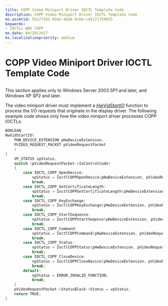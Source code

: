 ```yaml
---
title: COPP Video Miniport Driver IOCTL Template Code
description: COPP Video Miniport Driver IOCTL Template Code
ms.assetid: 55a77261-016e-4ba6-8cb6-c45171759035
keywords:
- IOCTLs WDK COPP
ms.date: 04/20/2017
ms.localizationpriority: medium
---
```


# COPP Video Miniport Driver IOCTL Template Code


## <span id="ddk_copp_video_miniport_driver_ioctl_template_code_gg"></span><span id="DDK_COPP_VIDEO_MINIPORT_DRIVER_IOCTL_TEMPLATE_CODE_GG"></span>


This section applies only to Windows Server 2003 SP1 and later, and Windows XP SP2 and later.

The video miniport driver must implement a [*HwVidStartIO*](https://msdn.microsoft.com/library/windows/hardware/ff567367) function to process the I/O requests that originate in the display driver. The following example code shows only how the video miniport driver processes COPP IOCTLs:

```cpp
BOOLEAN
HwVidStartIO(
    PHW_DEVICE_EXTENSION pHwDeviceExtension,
    PVIDEO_REQUEST_PACKET pVideoRequestPacket
    )
{
    VP_STATUS vpStatus;
    switch (pVideoRequestPacket->IoControlCode)
    {
        case IOCTL_COPP_OpenDevice:
            vpStatus = IoctlCOPPOpenDevice(pHwDeviceExtension, pVideoRequestPacket);
            break;
        case IOCTL_COPP_GetCertificateLength:
            vpStatus = IoctlCOPPGetCertificateLength(pHwDeviceExtension, pVideoRequestPacket);
            break;
        case IOCTL_COPP_KeyExchange:
            vpStatus = IoctlCOPPKeyExchange(pHwDeviceExtension, pVideoRequestPacket);
            break;
        case IOCTL_COPP_StartSequence:
            vpStatus = IoctlCOPPStartSeqence(pHwDeviceExtension, pVideoRequestPacket);
            break;
        case IOCTL_COPP_Command:
            vpStatus = IoctlCOPPCommand(pHwDeviceExtension, pVideoRequestPacket);
            break;
        case IOCTL_COPP_Status:
            vpStatus = IoctlCOPPStatus(pHwDeviceExtension, pVideoRequestPacket);
            break;
        case IOCTL_COPP_CloseDevice:
            vpStatus = IoctlCOPPCloseDevice(pHwDeviceExtension, pVideoRequestPacket);
            break;
        default:
            vpStatus = ERROR_INVALID_FUNCTION;
            break;
    }
    pVideoRequestPacket->StatusBlock->Status = vpStatus;
    return TRUE;
}
```

 

 





